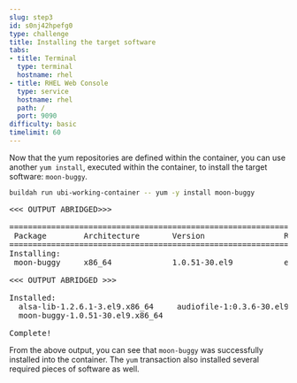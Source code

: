 ```yaml
---
slug: step3
id: s0nj42hpefg0
type: challenge
title: Installing the target software
tabs:
- title: Terminal
  type: terminal
  hostname: rhel
- title: RHEL Web Console
  type: service
  hostname: rhel
  path: /
  port: 9090
difficulty: basic
timelimit: 60
---
```

Now that the yum repositories are defined within the container, you can use
another `yum install`, executed within the container, to install the target
software: `moon-buggy`.

```bash
buildah run ubi-working-container -- yum -y install moon-buggy
```

<pre class="file">
<<< OUTPUT ABRIDGED>>>

==============================================================================================
 Package        Architecture       Version                 Repository          Size
==============================================================================================
Installing:
 moon-buggy     x86_64             1.0.51-30.el9           epel                79 k

<<< OUTPUT ABRIDGED >>>

Installed:
  alsa-lib-1.2.6.1-3.el9.x86_64     audiofile-1:0.3.6-30.el9.x86_64   esound-libs-1:0.2.41-27.el9.x86_64   flac-libs-1.3.3-9.el9.x86_64   libogg-2:1.3.4-6.el9.x86_64
  moon-buggy-1.0.51-30.el9.x86_64

Complete!
</pre>

From the above output, you can see that `moon-buggy` was successfully installed
into the container.  The `yum` transaction also installed several required
pieces of software as well.
